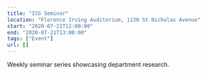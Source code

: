 ```yaml
---
title: "ICG Seminar"
location: "Florence Irving Auditorium, 1130 St Nicholas Avenue"
start: "2020-07-21T12:00:00"
end: "2020-07-21T13:00:00"
tags: ["Event"]
url: []
---
```


Weekly seminar series showcasing department research.

<!-- endexcerpt -->

